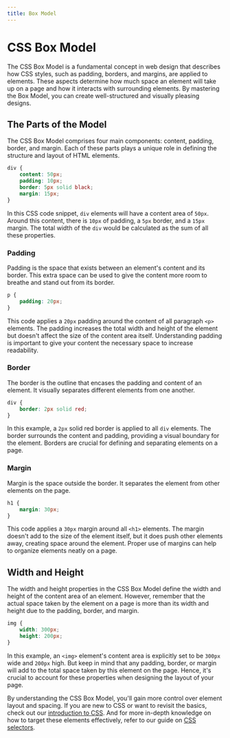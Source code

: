 ```yaml
---
title: Box Model 
--- 
```


# CSS Box Model

The CSS Box Model is a fundamental concept in web design that describes how CSS styles, such as padding, borders, and margins, are applied to elements. These aspects determine how much space an element will take up on a page and how it interacts with surrounding elements. By mastering the Box Model, you can create well-structured and visually pleasing designs.

## The Parts of the Model

The CSS Box Model comprises four main components: content, padding, border, and margin. Each of these parts plays a unique role in defining the structure and layout of HTML elements.

```css
div {
    content: 50px;
    padding: 10px;
    border: 5px solid black;
    margin: 15px;
}
```
In this CSS code snippet, `div` elements will have a content area of `50px`. Around this content, there is `10px` of padding, a `5px` border, and a `15px` margin. The total width of the `div` would be calculated as the sum of all these properties.

### Padding

Padding is the space that exists between an element's content and its border. This extra space can be used to give the content more room to breathe and stand out from its border.

```css
p {
    padding: 20px;
}
```
This code applies a `20px` padding around the content of all paragraph `<p>` elements. The padding increases the total width and height of the element but doesn't affect the size of the content area itself. Understanding padding is important to give your content the necessary space to increase readability.

### Border

The border is the outline that encases the padding and content of an element. It visually separates different elements from one another.

```css
div {
    border: 2px solid red;
}
```
In this example, a `2px` solid red border is applied to all `div` elements. The border surrounds the content and padding, providing a visual boundary for the element. Borders are crucial for defining and separating elements on a page.

### Margin

Margin is the space outside the border. It separates the element from other elements on the page.

```css
h1 {
    margin: 30px;
}
```
This code applies a `30px` margin around all `<h1>` elements. The margin doesn't add to the size of the element itself, but it does push other elements away, creating space around the element. Proper use of margins can help to organize elements neatly on a page.

## Width and Height

The width and height properties in the CSS Box Model define the width and height of the content area of an element. However, remember that the actual space taken by the element on a page is more than its width and height due to the padding, border, and margin.

```css
img {
    width: 300px;
    height: 200px;
}
```
In this example, an `<img>` element's content area is explicitly set to be `300px` wide and `200px` high. But keep in mind that any padding, border, or margin will add to the total space taken by this element on the page. Hence, it's crucial to account for these properties when designing the layout of your page.

By understanding the CSS Box Model, you'll gain more control over element layout and spacing. If you are new to CSS or want to revisit the basics, check out our [introduction to CSS](/category/css). And for more in-depth knowledge on how to target these elements effectively, refer to our guide on [CSS selectors](/css/selectors).